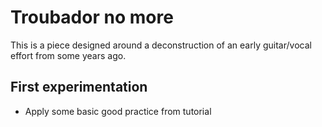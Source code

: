 # Troubador no more

This is a piece designed around a deconstruction of an early guitar/vocal effort from some years ago.

## First experimentation

- Apply some basic good practice from tutorial
